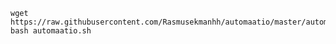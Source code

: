 
    wget https://raw.githubusercontent.com/Rasmusekmanhh/automaatio/master/automaatio.sh
    bash automaatio.sh

